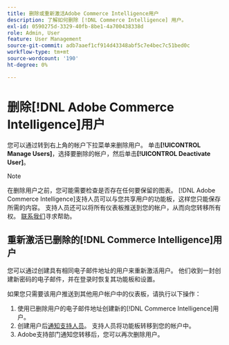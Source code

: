 ```yaml
---
title: 删除或重新激活Adobe Commerce Intelligence用户
description: 了解如何删除 [!DNL Commerce Intelligence] 用户。
exl-id: 0590275d-3329-40fb-8be1-4a700438338d
role: Admin, User
feature: User Management
source-git-commit: adb7aaef1cf914d43348abf5c7e4bec7c51bed0c
workflow-type: tm+mt
source-wordcount: '190'
ht-degree: 0%

---
```


# 删除[!DNL Adobe Commerce Intelligence]用户

您可以通过转到右上角的帐户下拉菜单来删除用户。 单击&#x200B;**[!UICONTROL Manage Users]**，选择要删除的帐户，然后单击&#x200B;**[!UICONTROL Deactivate User]**。

>[!NOTE]
>
>在删除用户之前，您可能需要检查是否存在任何要保留的图表。 [!DNL Adobe Commerce Intelligence]支持人员可以与您共享用户的功能板，这样您只能保存所需的内容。 支持人员还可以将所有仪表板推送到您的帐户，从而向您转移所有权。 [联系我们](../../guide-overview.md#Submitting-a-Support-Ticket)寻求帮助。

## 重新激活已删除的[!DNL Commerce Intelligence]用户

您可以通过创建具有相同电子邮件地址的用户来重新激活用户。 他们收到一封创建新密码的电子邮件，并在登录时恢复其功能板和设置。

如果您只需要该用户推送到其他用户帐户中的仪表板，请执行以下操作：

1. 使用已删除用户的电子邮件地址创建新的[!DNL Commerce Intelligence]用户。
1. 创建用户后[通知支持人员](https://experienceleague.adobe.com/docs/commerce-knowledge-base/kb/troubleshooting/miscellaneous/mbi-service-policies.html)。 支持人员将功能板转移到您的帐户中。
1. Adobe支持部门通知您转移后，您可以再次删除用户。
